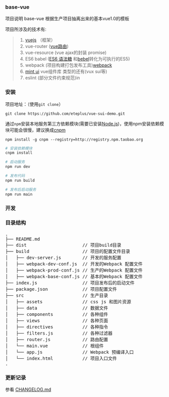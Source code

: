 ### base-vue
项目说明 base-vue 根据生产项目抽离出来的基本vue1.0的模板

  项目所涉及的技术有:
  > 1. [vuejs](http://vuejs.org.cn/guide/) （框架）
  > 2. vue-router ([vue路由](https://github.com/vuejs/vue-router/tree/1.0/docs/en))
  > 3. vue-resource (vue ajax的封装 promise)
  > 4. ES6 babel ([ES6 语法糖](http://es6.ruanyifeng.com/#docs/module) 和[bebel](http://babeljs.io/)转化为可执行的ES5)
  > 5. webpack (项目构建打包发布工具)[webpack](http://webpack.github.io/docs/)
  > 6. [mint ui](http://mint-ui.github.io/docs/#!/zh-cn) vue组件库  类型的还有(vux sui等)
  > 7. eslint (部分文件约束规范)in

### 安装
项目地址：（使用`git clone`）

```shell
git clone https://github.com/eteplus/vue-sui-demo.git
```

通过`npm`安装本地服务第三方依赖模块(需要已安装[Node.js](https://nodejs.org/))，使用npm安装依赖模块可能会很慢，建议换成[cnpm](http://cnpmjs.org/)

```shell
npm install -g cnpm --registry=http://registry.npm.taobao.org
```

```bash
# 安装依赖模块
cnpm install

# 启动服务
npm run dev

# 发布代码
npm run build

# 发布后启动服务
npm run main

```

### 开发

### 目录结构
<pre>
.
├── README.md           
├── dist                     // 项目build目录
├── build                    // 项目的配置文件目录
│   ├── dev-server.js        // 开发的服务配置
│   ├── webpack-dev-conf.js  // 开发的Webpack 配置文件
│   ├── webpack-prod-conf.js // 生产的Webpack 配置文件
│   ├── webpack-base-conf.js // 基本的Webpack 配置文件
├── index.js                 // 项目发布后的启动文件
├── package.json             // 项目配置文件
├── src                      // 生产目录
│   ├── assets               // css js 和图片资源
│   ├── data                 // 数据文件
│   ├── components           // 各种组件
│   ├── views                // 各种页面
│   ├── directives           // 各种指令
│   ├── filters.js           // 各种过滤器
│   ├── router.js            // 路由配置
│   └── main.vue             // 根组件
│   └── app.js               // Webpack 预编译入口
│   └── index.html           // 项目入口文件
.
</pre>

### 更新记录
参看 [CHANGELOG.md](./CHANGELOG.md)
